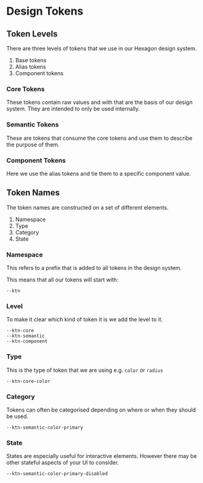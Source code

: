 # Design Tokens

## Token Levels

There are three levels of tokens that we use in our Hexagon design system.

1. Base tokens
2. Alias tokens
3. Component tokens

### Core Tokens

These tokens contain raw values and with that are the basis of our design system.
They are intended to only be used internally.

### Semantic Tokens

These are tokens that consume the core tokens and use them to describe the purpose of them.

### Component Tokens

Here we use the alias tokens and tie them to a specific component value.

## Token Names

The token names are constructed on a set of different elements.

1. Namespace
2. Type
3. Category
4. State

### Namespace

This refers to a prefix that is added to all tokens in the design system.

This means that all our tokens will start with:

```
--ktn
```

### Level

To make it clear which kind of token it is we add the level to it.

```
--ktn-core
--ktn-semantic
--ktn-component
```

### Type

This is the type of token that we are using e.g. `color` or `radius`

```
--ktn-core-color
```

### Category

Tokens can often be categorised depending on where or when they should be used.

```
--ktn-semantic-color-primary
```

### State

States are especially useful for interactive elements. However there may be other stateful aspects of your UI to consider.

```
--ktn-semantic-color-primary-disabled
```
